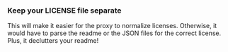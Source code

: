 
### Keep your LICENSE file separate

This will make it easier for the proxy to normalize licenses.
Otherwise, it would have to parse the readme or the JSON files for the correct license.
Plus, it declutters your readme!
